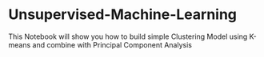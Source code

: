 # Unsupervised-Machine-Learning
This Notebook will show you how to build simple Clustering Model using K-means and combine with Principal Component Analysis
